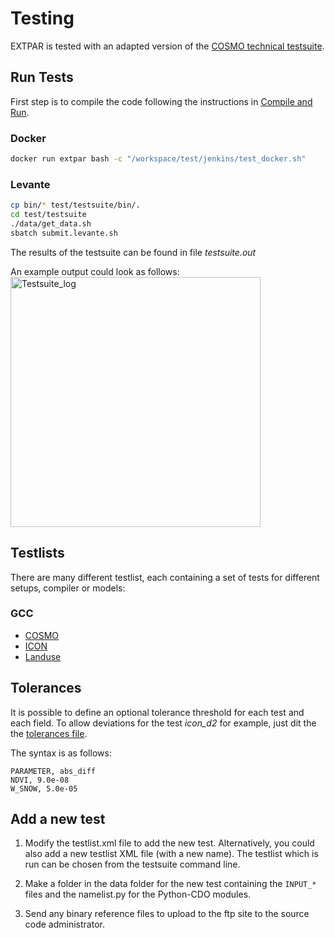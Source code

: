 # Testing

EXTPAR is tested with an adapted version of the [COSMO technical testsuite](https://github.com/C2SM-RCM/testsuite).

## Run Tests

First step is to compile the code following the instructions in [Compile and Run](compile_run.md).

### Docker

```bash
docker run extpar bash -c "/workspace/test/jenkins/test_docker.sh"
```

### Levante

```bash
cp bin/* test/testsuite/bin/.
cd test/testsuite
./data/get_data.sh
sbatch submit.levante.sh
```

The results of the testsuite can be found in file _testsuite.out_

An example output could look as follows:  
<img width="400" alt="Testsuite_log" src="https://user-images.githubusercontent.com/39263956/132489686-1987e5f7-3d26-4994-8af2-ae459a908b44.png">

## Testlists

There are many different testlist, each containing a set of tests for different setups, compiler or models:

### GCC

* [COSMO](https://github.com/C2SM/extpar/tree/master/test/testsuite/testlist_cosmo.xml)
* [ICON](https://github.com/C2SM/extpar/tree/master/test/testsuite/testlist_icon.xml)
* [Landuse](https://github.com/C2SM/extpar/tree/master/test/testsuite/testlist_landuse.xml)

## Tolerances

It is possible to define an optional tolerance threshold for each test and each field.
To allow deviations for the test _icon_d2_ for example, just dit the the [tolerances file](https://github.com/C2SM/extpar/tree/master/test/testsuite/data/dwd/icon_d2/tolerances).

The syntax is as follows:

```
PARAMETER, abs_diff
NDVI, 9.0e-08
W_SNOW, 5.0e-05
```
 
## Add a new test

 1. Modify the testlist.xml file to add the new test.  Alternatively, you could also add a new 
    testlist XML file (with a new name).  The testlist which is run can be chosen from the testsuite
    command line.  

 2. Make a folder in the data folder for the new test containing the `INPUT_*` files and the namelist.py for the Python-CDO modules.  

 3. Send any binary reference files to upload to the ftp site to the source code administrator. 
